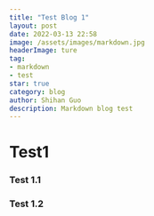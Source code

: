 ```yaml
---
title: "Test Blog 1"
layout: post
date: 2022-03-13 22:58
image: /assets/images/markdown.jpg
headerImage: ture
tag:
- markdown
- test
star: true
category: blog
author: Shihan Guo
description: Markdown blog test
---
```


# Test1
### Test 1.1

### Test 1.2

